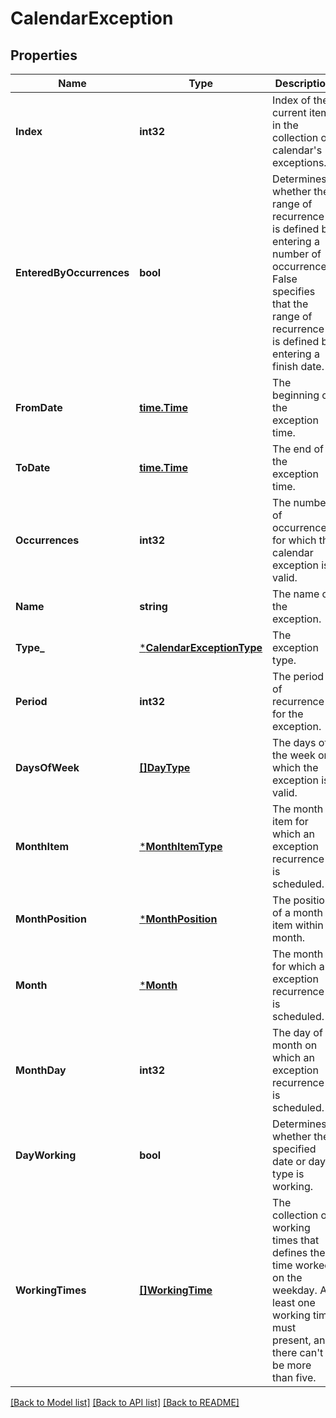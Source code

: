 # CalendarException

## Properties
Name | Type | Description | Notes
------------ | ------------- | ------------- | -------------
**Index** | **int32** | Index of the current item in the collection of calendar&#39;s exceptions. | [default to null]
**EnteredByOccurrences** | **bool** | Determines whether the range of recurrence is defined by entering a number of occurrences. False specifies that the range of recurrence is defined by entering a finish date. | [default to null]
**FromDate** | [**time.Time**](time.Time.md) | The beginning of the exception time. | [default to null]
**ToDate** | [**time.Time**](time.Time.md) | The end of the exception time. | [default to null]
**Occurrences** | **int32** | The number of occurrences for which the calendar exception is valid. | [default to null]
**Name** | **string** | The name of the exception. | [optional] [default to null]
**Type_** | [***CalendarExceptionType**](CalendarExceptionType.md) | The exception type. | [default to null]
**Period** | **int32** | The period of recurrence for the exception. | [default to null]
**DaysOfWeek** | [**[]DayType**](DayType.md) | The days of the week on which the exception is valid. | [optional] [default to null]
**MonthItem** | [***MonthItemType**](MonthItemType.md) | The month item for which an exception recurrence is scheduled. | [default to null]
**MonthPosition** | [***MonthPosition**](MonthPosition.md) | The position of a month item within a month. | [default to null]
**Month** | [***Month**](Month.md) | The month for which an exception recurrence is scheduled. | [default to null]
**MonthDay** | **int32** | The day of a month on which an exception recurrence is scheduled. | [default to null]
**DayWorking** | **bool** | Determines whether the specified date or day type is working. | [default to null]
**WorkingTimes** | [**[]WorkingTime**](WorkingTime.md) | The collection of working times that defines the time worked on the weekday.  At least one working time must present, and there can&#39;t be more than five. | [optional] [default to null]

[[Back to Model list]](../README.md#documentation-for-models) [[Back to API list]](../README.md#documentation-for-api-endpoints) [[Back to README]](../README.md)


